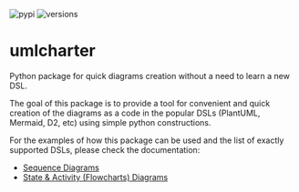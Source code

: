 ![pypi](https://img.shields.io/pypi/v/umlcharter.svg)
![versions](https://img.shields.io/pypi/pyversions/umlcharter.svg)

# umlcharter
Python package for quick diagrams creation without a need to learn a new DSL.

The goal of this package is to provide a tool for convenient and quick creation of the diagrams as a code
in the popular DSLs (PlantUML, Mermaid, D2, etc) using simple python constructions.

For the examples of how this package can be used and the list of exactly supported DSLs, 
please check the documentation:
- [Sequence Diagrams](https://github.com/mikalaiyurkin/umlcharter/blob/master/docs/sequence_diagram/README.md)
- [State & Activity (Flowcharts) Diagrams](https://github.com/mikalaiyurkin/umlcharter/blob/master/docs/graph_diagram/README.md)
